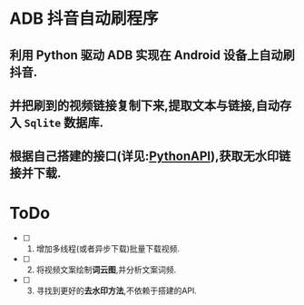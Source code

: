 <!--
 * @Author: whalefall
 * @Date: 2021-07-02 04:08:20
 * @LastEditTime: 2021-07-02 04:20:15
 * @Description: 
-->
# ADB 抖音自动刷程序
## 利用 Python 驱动 ADB 实现在 Android 设备上自动刷抖音.
## 并把刷到的视频链接复制下来,提取文本与链接,自动存入 `Sqlite` 数据库.
## 根据自己搭建的接口(详见:[PythonAPI](https://github.com/AdminWhaleFall/PythonAPI)),获取无水印链接并下载.
# ToDo
- [ ] 1. 增加多线程(或者异步下载)批量下载视频.
- [ ] 2. 将视频文案绘制**词云图**,并分析文案词频.
- [ ] 3. 寻找到更好的**去水印方法**,不依赖于搭建的API.
